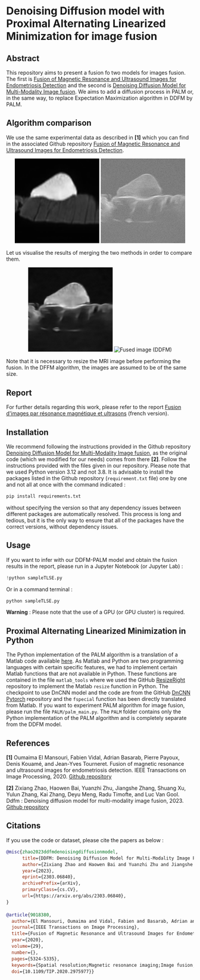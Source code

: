 # Denoising Diffusion model with Proximal Alternating Linearized Minimization for image fusion

## Abstract
This repository aims to present a fusion fo two models for images fusion. The first is [Fusion of Magnetic Resonance and Ultrasound Images for Endometriosis Detection](https://github.com/TLongin/Fusion-of-Magnetic-Resonance-and-Ultrasound-Images-for-Endometriosis-Detection) and the second is [Denoising Diffusion Model for Multi-Modality Image fusion](https://github.com/Zhaozixiang1228/MMIF-DDFM). We aims to add a diffusion process in PALM or, in the same way, to replace Expectation Maximization algorithm in DDFM by PALM. 

## Algorithm comparison

We use the same experimental data as described in **[1]** which you can find in the associated Github repository [Fusion of Magnetic Resonance and Ultrasound Images for Endometriosis Detection](https://github.com/TLongin/Fusion-of-Magnetic-Resonance-and-Ultrasound-Images-for-Endometriosis-Detection).

<p align="center">
  <img src="input-TLSE/Data1/irm.png" alt="Magnetic Resonance Imaging" width="45%">
  <img src="input-TLSE/Data1/us.png" alt="Ultrasound imaging" width="45%">
</p>

Let us visualise the results of merging the two methods in order to compare them.

<p align="center">
  <img src="Results/PALM/20_palm_denoising.png" alt="Fused image (PALM)" width="45%">
  <img src="Results/DDFM/20_palm_100_ddfm.png" alt="Fused image (DDFM)" width="45%">
</p>

Note that it is necessary to resize the MRI image before performing the fusion. In the DFFM algorithm, the images are assumed to be of the same size.

## Report
For further details regarding this work, please refer to the report [Fusion d'images par résonance magnétique et ultrasons](https://drive.google.com/file/d/1EqD42Iw54JGWqdoAzLa9iBXeZQF84VMq/view?usp=drive_link) (french version).

## Installation
We recommend following the instructions provided in the Github repository [Denoising Diffusion Model for Multi-Modality Image fusion](https://github.com/Zhaozixiang1228/MMIF-DDFM), as the original code (which we modified for our needs) comes from there **[2]**. Follow the instructions provided with the files given in our repository. Please note that we used Python version 3.12 and not 3.8. It is advisable to install the packages listed in the Github repository (`requirement.txt` file) one by one and not all at once with the command indicated :
```bash
pip install requirements.txt
```
without specifying the version so that any dependency issues between different packages are automatically resolved. This process is long and tedious, but it is the only way to ensure that all of the packages have the correct versions, without dependency issues.

## Usage
If you want to infer with our DDFM-PALM model and obtain the fusion results in the report, please run in a Jupyter Notebook (or Jupyter Lab) :
```python
!python sampleTLSE.py
```
Or in a command terminal :
```bash
python sampleTLSE.py
```
**Warning** : Please note that the use of a GPU (or GPU cluster) is required.

## Proximal Alternating Linearized Minimization in Python
The Python implementation of the PALM algorithm is a translation of a Matlab code available [here](https://github.com/TLongin/Fusion-of-Magnetic-Resonance-and-Ultrasound-Images-for-Endometriosis-Detection). As Matlab and Python are two programming languages with certain specific features, we had to implement certain Matlab functions that are not available in Python. These functions are contained in the file `matlab_tools` where we used the GitHub [ResizeRight](https://github.com/assafshocher/ResizeRight) repository to implement the Matlab `resize` function in Python. The checkpoint to use DnCNN model and the code are from the GitHub [DnCNN Pytorch](https://github.com/SaoYan/DnCNN-PyTorch) repository and the `fspecial` function has been directly translated from Matlab. If you want to experiment PALM algorithm for image fusion, please run the file `PALM/palm_main.py`. The `PALM` folder contains only the Python implementation of the PALM algorithm and is completely separate from the DDFM model.

## References
**[1]**  Oumaima El Mansouri, Fabien Vidal, Adrian Basarab, Pierre Payoux, Denis Kouamé, and Jean-Yves Tourneret. Fusion of magnetic resonance and ultrasound images for endometriosis detection. IEEE Transactions on Image Processing, 2020.  [Github repository](https://github.com/TLongin/Fusion-of-Magnetic-Resonance-and-Ultrasound-Images-for-Endometriosis-Detection)

**[2]** Zixiang Zhao, Haowen Bai, Yuanzhi Zhu, Jiangshe Zhang, Shuang Xu, Yulun Zhang, Kai Zhang, Deyu Meng, Radu Timofte, and Luc Van Gool. Ddfm : Denoising diffusion model for multi-modality image fusion, 2023. [Github repository](https://github.com/Zhaozixiang1228/MMIF-DDFM)

## Citations
If you use the code or dataset, please cite the papers as below :
```bibtex
@misc{zhao2023ddfmdenoisingdiffusionmodel,
      title={DDFM: Denoising Diffusion Model for Multi-Modality Image Fusion}, 
      author={Zixiang Zhao and Haowen Bai and Yuanzhi Zhu and Jiangshe Zhang and Shuang Xu and Yulun Zhang and Kai Zhang and Deyu Meng and Radu Timofte and Luc Van Gool},
      year={2023},
      eprint={2303.06840},
      archivePrefix={arXiv},
      primaryClass={cs.CV},
      url={https://arxiv.org/abs/2303.06840}, 
}

@article{9018380,
  author={El Mansouri, Oumaima and Vidal, Fabien and Basarab, Adrian and Payoux, Pierre and Kouamé, Denis and Tourneret, Jean-Yves},
  journal={IEEE Transactions on Image Processing}, 
  title={Fusion of Magnetic Resonance and Ultrasound Images for Endometriosis Detection}, 
  year={2020},
  volume={29},
  number={},
  pages={5324-5335},
  keywords={Spatial resolution;Magnetic resonance imaging;Image fusion;Diseases;Magnetic resonance;Image fusion;magnetic resonance imaging;ultrasound imaging;super-resolution;despeckling;proximal alternating linearized minimization},
  doi={10.1109/TIP.2020.2975977}}
```
